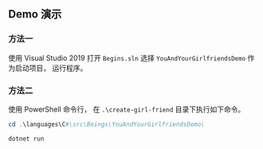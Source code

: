 

## Demo 演示

### 方法一
使用 Visual Studio 2019 打开 `Begins.sln` 选择 `YouAndYourGirlfriendsDemo` 作为启动项目， 运行程序。

### 方法二
使用 PowerShell 命令行， 在 `.\create-girl-friend` 目录下执行如下命令。

```PowerShell
cd .\languages\C#\src\Beings\YouAndYourGirlfriendsDemo\

dotnet run
```
